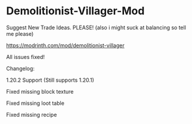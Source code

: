# Demolitionist-Villager-Mod

Suggest New Trade Ideas. PLEASE! (also i might suck at balancing so tell me please) 

https://modrinth.com/mod/demolitionist-villager

All issues fixed!

Changelog:

1.20.2 Support (Still supports 1.20.1)

Fixed missing block texture

Fixed missing loot table

Fixed missing recipe

